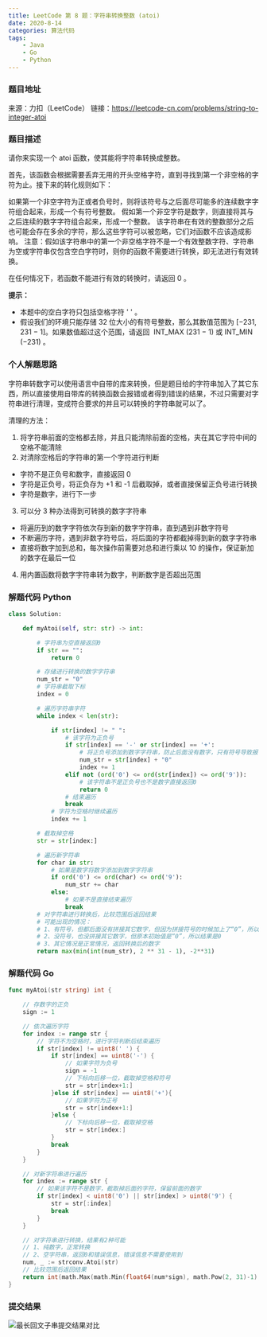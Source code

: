 ```yaml
---
title: LeetCode 第 8 题：字符串转换整数 (atoi)
date: 2020-8-14
categories: 算法代码
tags:
    - Java
    - Go
    - Python
---
```


### 题目地址

来源：力扣（LeetCode）
链接：<https://leetcode-cn.com/problems/string-to-integer-atoi>

### 题目描述

请你来实现一个 atoi 函数，使其能将字符串转换成整数。

首先，该函数会根据需要丢弃无用的开头空格字符，直到寻找到第一个非空格的字符为止。接下来的转化规则如下：

如果第一个非空字符为正或者负号时，则将该符号与之后面尽可能多的连续数字字符组合起来，形成一个有符号整数。
假如第一个非空字符是数字，则直接将其与之后连续的数字字符组合起来，形成一个整数。
该字符串在有效的整数部分之后也可能会存在多余的字符，那么这些字符可以被忽略，它们对函数不应该造成影响。
注意：假如该字符串中的第一个非空格字符不是一个有效整数字符、字符串为空或字符串仅包含空白字符时，则你的函数不需要进行转换，即无法进行有效转换。

在任何情况下，若函数不能进行有效的转换时，请返回 0 。

**提示：**

- 本题中的空白字符只包括空格字符 ' ' 。
- 假设我们的环境只能存储 32 位大小的有符号整数，那么其数值范围为 [−231,  231 − 1]。如果数值超过这个范围，请返回  INT_MAX (231 − 1) 或 INT_MIN (−231) 。

<!-- more -->

### 个人解题思路

字符串转数字可以使用语言中自带的库来转换，但是题目给的字符串加入了其它东西，所以直接使用自带库的转换函数会报错或者得到错误的结果，不过只需要对字符串进行清理，变成符合要求的并且可以转换的字符串就可以了。

清理的方法：
1. 将字符串前面的空格都去除，并且只能清除前面的空格，夹在其它字符中间的空格不能清除
2. 对清除空格后的字符串的第一个字符进行判断
 - 字符不是正负号和数字，直接返回 0
 - 字符是正负号，将正负存为 +1 和 -1 后截取掉，或者直接保留正负号进行转换
 - 字符是数字，进行下一步
3. 可以分 3 种办法得到可转换的数字字符串
 - 将遍历到的数字字符依次存到新的数字字符串，直到遇到非数字符号
 - 不断遍历字符，遇到非数字符号后，将后面的字符都截掉得到新的数字字符串
 - 直接将数字加到总和，每次操作前需要对总和进行乘以 10 的操作，保证新加的数字在最后一位
4. 用内置函数将数字字符串转为数字，判断数字是否超出范围

### 解题代码 Python

```Python
class Solution:

    def myAtoi(self, str: str) -> int:

        # 字符串为空直接返回0
        if str == "":
            return 0

        # 存储进行转换的数字字符串
        num_str = "0"
        # 字符串截取下标
        index = 0

        # 遍历字符串字符
        while index < len(str):

            if str[index] != " ":
                # 该字符为正负号
                if str[index] == '-' or str[index] == '+':
                    # 将正负号添加到数字字符串，防止后面没有数字，只有符号导致报错，拼接上字符“0”
                    num_str = str[index] + "0"
                    index += 1
                elif not (ord('0') <= ord(str[index]) <= ord('9')):
                    # 该字符串不是正负号也不是数字直接返回0
                    return 0
                # 结束遍历
                break
            # 字符为空格时继续遍历
            index += 1

        # 截取掉空格
        str = str[index:]

        # 遍历新字符串
        for char in str:
            # 如果是数字将数字添加到数字字符串
            if ord('0') <= ord(char) <= ord('9'):
                num_str += char
            else:
                # 如果不是直接结束遍历
                break
        # 对字符串进行转换后，比较范围后返回结果
        # 可能出现的情况：
        # 1、有符号，但都后面没有拼接其它数字，但因为拼接符号的时候加上了“0”，所以结果是0
        # 2、没符号，也没拼接其它数字，但原本初始值是“0”，所以结果是0
        # 3、其它情况是正常情况，返回转换后的数字
        return max(min(int(num_str), 2 ** 31 - 1), -2**31)
```

### 解题代码 Go

```Go
func myAtoi(str string) int {

	// 存数字的正负
	sign := 1

	// 依次遍历字符
	for index := range str {
		// 字符不为空格时，进行字符判断后结束遍历
		if str[index] != uint8(' ') {
			if str[index] == uint8('-') {
				// 如果字符为负号
				sign = -1
				// 下标向后移一位，截取掉空格和符号
				str = str[index+1:]
			}else if str[index] == uint8('+'){
				// 如果字符为正号
				str = str[index+1:]
			}else {
				// 下标向后移一位，截取掉空格
				str = str[index:]
			}
			break
		}
	}

	// 对新字符串进行遍历
	for index := range str {
		// 如果该字符不是数字，截取掉后面的字符，保留前面的数字
		if str[index] < uint8('0') || str[index] > uint8('9') {
			str = str[:index]
			break
		}
	}

	// 对字符串进行转换，结果有2种可能
	// 1、纯数字，正常转换
	// 2、空字符串，返回0和错误信息，错误信息不需要使用到
	num, _ := strconv.Atoi(str)
	// 比较范围后返回结果
	return int(math.Max(math.Min(float64(num*sign), math.Pow(2, 31)-1), math.Pow(-2, 31)))
}
```

### 提交结果

![最长回文子串提交结果对比](/images/leetcode提交结果/字符串转换整数.png)
